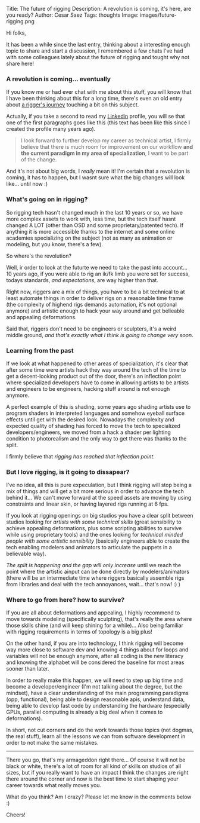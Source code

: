 Title: The future of rigging
Description: A revolution is coming, it's here, are you ready?
Author: Cesar Saez
Tags: thoughts
Image: images/future-rigging.png

Hi folks,

It has been a while since the last entry, thinking about a interesting enough
topic to share and start a discussion, I remembered a few chats I've had with
some colleagues lately about the future of rigging and tought why not share here!


### A revolution is coming... eventually

If you know me or had ever chat with me about this stuff, you will know that I
have been thinking about this for a long time, there's even an old
entry about [a rigger's journey](http://www.cesarsaez.me/2013/11/rigger-journey.html)
touching a bit on this subject.

Actually, if you take a second to read my [Linkedin](http://www.linkedin.com/in/cesarsaez)
profile, you will se that one of the first paragraphs goes like this (this text
has been like this since I created the profile many years ago).

>I look forward to further develop my career as technical artist, I firmly
>believe that there is much room for improvement on our workflow __and the
>current paradigm in my area of specialization__, I want to be part
>of the change. 

And it's not about big words, I _really_ mean it! I'm certain that a
revolution is coming, it has to happen, but I wasnt sure what the big changes
will look like... until now :)


### What's going on in rigging?

So rigging tech hasn't changed much in the last 10 years or so, we
have more complex assets to work with, less time, but the tech itself hasnt
changed A LOT (other than OSD and some proprietary/patented tech). If
anything it is more accessible thanks to the internet and some online academies
specializing on the subject (not as many as animation or modeling, but you
know, there's a few).

So where's the revolution?

Well, ir order to look at the futurte we need to take the past into account...
10 years ago, if you were able to rig an ik/fk limb you were set for success,
todays standards, _and expectations_, are way higher than that.

Right now, riggers are a mix of things, you have to be a bit technical to at
least automate things in order to deliver rigs on a reasonable time frame (the
complexity of highend rigs demands automation, it's not optional anymore) and
artistic enough to hack your way around and get belieable and appealing
deformations.

Said that, riggers don't need to be engineers or sculpters, it's a weird middle
ground, _and that's exactly what I think is going to change very soon_.



### Learning from the past

If we look at what happened to other areas of specialization, it's clear that
after some time were artists hack they way around the tech of the time to get a
decent-looking product out of the door, there's an inflection point where
specialized developers have to come in allowing artists to be artists and
engineers to be engineers, hacking stuff around is not enough anymore.

A perfect example of this is shading, some years ago shading artists use to
program shaders in interpreted languages and somehow eyeball surface effects
until get with the desired look. Nowadays the complexity and expected quality of
shading has forced to move the tech to specialized developers/engineers, we
moved from a hack a shader per lighting condition to photorealism and the only
way to get there was thanks to the split.

I firmly believe that _rigging has reached that inflection point_.


### But I love rigging, is it going to dissapear?

I've no idea, all this is pure expeculation, but I think rigging will stop being
a mix of things and will get a bit more serious in order to advance the tech
behind it... We can't move forward at the speed assets are moving by using
constraints and linear skin, or having layered rigs running at 6 fps.

If you look at rigging openings on big studios you have a clear split between
studios looking for _artists with some technical skills_ (great sensibility to
achieve appealing deformations, plus some scripting abilities to survive while
using proprietary tools) and the ones looking for _technical minded people
with some artistic sensibility_ (basically engineers able to create the tech
enabling modelers and animators to articulate the puppets in a believable way).

_The split is happening and the gap will only increase_ until we reach the
point where the artistic ainput can be done directly by modelers/animators
(there will be an intermediate time where riggers basically assemble rigs from
libraries and deal with the tech annoyances, wait... that's now! :) )


### Where to go from here? how to survive?

If you are all about deformations and appealing, I highly recommend to move
towards modeling (specifically sculpting), that's really the area where those
skills shine (and will keep shining for a while)... Also being familiar with
rigging requirements in terms of topology is a big plus!

On the other hand, if you are into technology, I think rigging will become way
more close to software dev and knowing 4 things about for loops and variables
will not be enough anymore, after all coding is the new literacy and knowing
the alphabet will be considered the baseline for most areas sooner than
later.

In order to really make this happen, we will need to step up big time and
become a developer/engineer (I'm not talking about the degree, but the
mindset), have a clear understanding of the main programming paradigms (opp,
functional), being able to design reasonable apis, understand data, being able 
to develop fast code by understanding the hardware (especially GPUs, parallel
computing is already a big deal when it comes to deformations).

In short, not cut corners and do the work towards those topics (not dogmas, the
real stuff), learn all the lessons we can from software development in order to
not make the same mistakes.

---

There you go, that's my armageddon right there... Of course it will not be
black or white, there's a lot of room for all kind of skills on studios of all
sizes, but if you really want to have an impact I think the changes are right
there around the corner and now is the best time to start shaping your career
towards what really moves you.

What do you think? Am I crazy? Please let me know in the comments below :)


Cheers!
